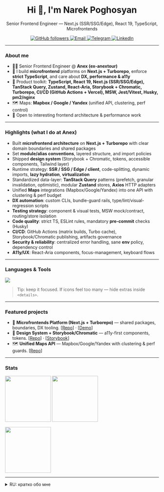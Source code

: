 <!-- Title -->
<h1 align="center">Hi 👋, I'm Narek Poghosyan</h1>
<p align="center">Senior Frontend Engineer — Next.js (SSR/SSG/Edge), React 19, TypeScript, Microfrontends</p>

<!-- Social / quick actions -->
<p align="center">
  <a href="https://github.com/NarekPoghosyan?tab=followers">
    <img alt="GitHub followers" src="https://img.shields.io/github/followers/NarekPoghosyan?style=flat&logo=github">
  </a>
  <a href="mailto:poghosyannarek99@gmail.com">
    <img alt="Email" src="https://img.shields.io/badge/Email-Contact-informational?logo=gmail">
  </a>
  <a href="https://t.me/NarekPoghosyan99">
    <img alt="Telegram" src="https://img.shields.io/badge/Telegram-Message-26A5E4?logo=telegram&logoColor=white">
  </a>
  <a href="https://www.linkedin.com/in/narek-poghosyan-9785111b2/">
    <img alt="LinkedIn" src="https://img.shields.io/badge/LinkedIn-Connect-blue?logo=linkedin&logoColor=white">
  </a>
</p>

---

### About me
- 👨‍💻 Senior Frontend Engineer @ **Anex (ex-anextour)**  
- 🧭 I build **microfrontend** platforms on **Next.js + Turborepo**, enforce **strict TypeScript**, and care about **DX, performance & a11y**  
- 🧰 Product toolkit: **TypeScript, React 19, Next.js (SSR/SSG/Edge), TanStack Query, Zustand, React-Aria, Storybook + Chromatic, Turborepo, CI/CD (GitHub Actions + Vercel), MSW, Jest/Vitest, Husky, pm2/nginx**  
- 🗺️ Maps: **Mapbox / Google / Yandex** (unified API, clustering, perf control)
- 🤝 Open to interesting frontend architecture & performance work

---

### Highlights (what I do at Anex)
- Built **microfrontend architecture** on **Next.js + Turborepo** with clear domain boundaries and shared packages  
- Set **module/alias conventions**, layered structure, and import policies  
- Shipped **design system** (Storybook + Chromatic, tokens, accessible components, Tailwind layer)  
- Runtime strategy: **SSR / SSG / Edge / client**, code-splitting, dynamic imports, **lazy hydration**, **virtualization**  
- Standardized data-layer: **TanStack Query** patterns (prefetch, granular invalidation, optimistic), modular **Zustand** stores, **Axios** HTTP adapters  
- Unified **Maps** integrations (Mapbox/Google/Yandex) into one API with clustering & perf budget  
- **DX automation**: custom CLIs, bundle-guard rails, type/lint/visual-regression scripts  
- **Testing strategy**: component & visual tests, MSW mock/contract, routing/store isolation  
- **Code quality**: strict TS, ESLint rules, mandatory **pre-commit** checks (Husky)  
- **CI/CD**: GitHub Actions (matrix builds, Turbo cache), Storybook/Chromatic publishing, artifacts governance  
- **Security & reliability**: centralized error handling, sane **env** policy, dependency control  
- **A11y/UX**: React-Aria components, focus-management, keyboard flows

---

### Languages & Tools
<p>
  <img src="https://skillicons.dev/icons?i=ts,react,nextjs,redux,tailwind,jest,vitest,storybook,vercel,webpack,vite,rxjs,graphql,nodejs,express,mongodb,postgres,redis,nginx,docker,linux,bash,git,githubactions,ngrx,threejs,mapbox&perline=13" />
</p>

> Tip: keep it focused. If icons feel too many — hide extras inside `<details>`.

---

### Featured projects
<!-- Replace with 3–6 strongest repos. Add demos/screens if possible. -->
- 🚀 **Microfrontends Platform (Next.js + Turborepo)** — shared packages, boundaries, DX tooling. [[Repo](<!-- TODO -->)] · [[Demo](<!-- TODO -->)]
- 🧰 **Design System + Storybook/Chromatic** — a11y-first components, tokens. [[Repo](<!-- TODO -->)] · [[Storybook](<!-- TODO -->)]
- 🗺️ **Unified Maps API** — Mapbox/Google/Yandex with clustering & perf guards. [[Repo](<!-- TODO -->)]

---

### Stats
<p>
  <img src="https://github-readme-stats.vercel.app/api?username=NarekPoghosyan&show_icons=true&rank_icon=github&hide_border=true&cache_seconds=86400&theme=transparent" height="150" />
  <img src="https://github-readme-streak-stats.herokuapp.com?user=NarekPoghosyan&hide_border=true&date_format=%5BY.%5Dm.%5Dd&theme=transparent" height="150" />
</p>
<p>
  <img src="https://github-readme-stats.vercel.app/api/top-langs/?username=NarekPoghosyan&layout=compact&hide_border=true&langs_count=10&hide=html,css&cache_seconds=86400&theme=transparent" height="150" />
</p>

---

<details>
  <summary>RU: кратко обо мне</summary>

- Сеньор фронтенд в **Anex**.  
- Микрофронтенды на **Next.js + Turborepo**, строгий **TS**, DX/перф/доступность.  
- Архитектура, карта интеграций, стандартизация слоя данных, CI/CD, тест-стратегии.  
</details>
